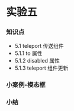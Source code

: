 # 实验五

### 知识点

- 5.1 teleport 传送组件
- 5.1.1 to 属性
- 5.1.2 disabled 属性
- 5.1.3 teleport 组件更新

### 小案例-模态框

### 小结

